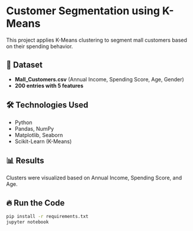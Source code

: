 # Customer Segmentation using K-Means

This project applies K-Means clustering to segment mall customers based on their spending behavior.

## 📂 Dataset
- **Mall_Customers.csv** (Annual Income, Spending Score, Age, Gender)
- **200 entries with 5 features**

## 🛠️ Technologies Used
- Python
- Pandas, NumPy
- Matplotlib, Seaborn
- Scikit-Learn (K-Means)

## 📊 Results
Clusters were visualized based on Annual Income, Spending Score, and Age.

## 🔥 Run the Code
```bash
pip install -r requirements.txt
jupyter notebook
